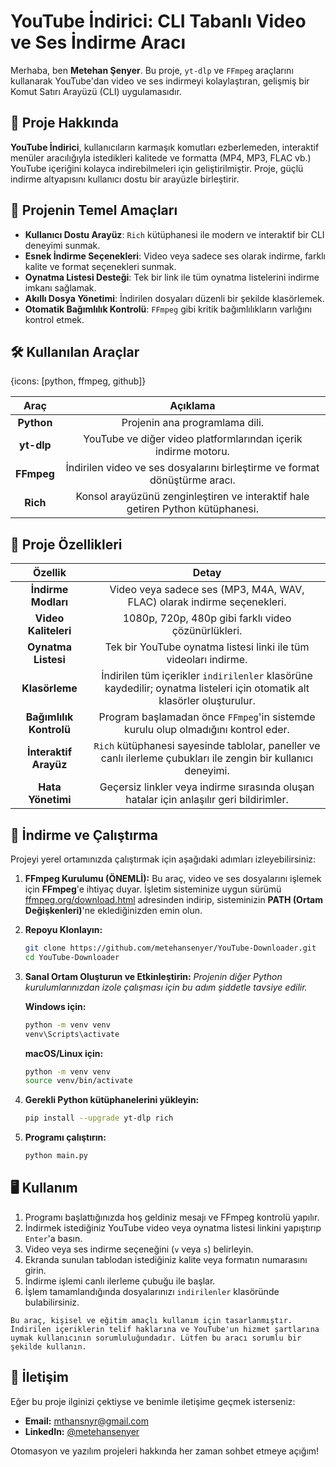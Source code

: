 # YouTube İndirici: CLI Tabanlı Video ve Ses İndirme Aracı

Merhaba, ben **Metehan Şenyer**. Bu proje, `yt-dlp` ve `FFmpeg` araçlarını kullanarak YouTube'dan video ve ses indirmeyi kolaylaştıran, gelişmiş bir Komut Satırı Arayüzü (CLI) uygulamasıdır.

## 🚀 Proje Hakkında

**YouTube İndirici**, kullanıcıların karmaşık komutları ezberlemeden, interaktif menüler aracılığıyla istedikleri kalitede ve formatta (MP4, MP3, FLAC vb.) YouTube içeriğini kolayca indirebilmeleri için geliştirilmiştir. Proje, güçlü indirme altyapısını kullanıcı dostu bir arayüzle birleştirir.

## 🎯 Projenin Temel Amaçları

- **Kullanıcı Dostu Arayüz**: `Rich` kütüphanesi ile modern ve interaktif bir CLI deneyimi sunmak.
- **Esnek İndirme Seçenekleri**: Video veya sadece ses olarak indirme, farklı kalite ve format seçenekleri sunmak.
- **Oynatma Listesi Desteği**: Tek bir link ile tüm oynatma listelerini indirme imkanı sağlamak.
- **Akıllı Dosya Yönetimi**: İndirilen dosyaları düzenli bir şekilde klasörlemek.
- **Otomatik Bağımlılık Kontrolü**: `FFmpeg` gibi kritik bağımlılıkların varlığını kontrol etmek.

## 🛠️ Kullanılan Araçlar

{icons: [python, ffmpeg, github]}

| Araç | Açıklama |
|:---:|:---:|
| **Python** | Projenin ana programlama dili. |
| **yt-dlp** | YouTube ve diğer video platformlarından içerik indirme motoru. |
| **FFmpeg** | İndirilen video ve ses dosyalarını birleştirme ve format dönüştürme aracı. |
| **Rich** | Konsol arayüzünü zenginleştiren ve interaktif hale getiren Python kütüphanesi. |

## 🌟 Proje Özellikleri

| Özellik | Detay |
|:---:|:---:|
| **İndirme Modları** | Video veya sadece ses (MP3, M4A, WAV, FLAC) olarak indirme seçenekleri. |
| **Video Kaliteleri** | 1080p, 720p, 480p gibi farklı video çözünürlükleri. |
| **Oynatma Listesi** | Tek bir YouTube oynatma listesi linki ile tüm videoları indirme. |
| **Klasörleme** | İndirilen tüm içerikler `indirilenler` klasörüne kaydedilir; oynatma listeleri için otomatik alt klasörler oluşturulur. |
| **Bağımlılık Kontrolü** | Program başlamadan önce `FFmpeg`'in sistemde kurulu olup olmadığını kontrol eder. |
| **İnteraktif Arayüz** | `Rich` kütüphanesi sayesinde tablolar, paneller ve canlı ilerleme çubukları ile zengin bir kullanıcı deneyimi. |
| **Hata Yönetimi** | Geçersiz linkler veya indirme sırasında oluşan hatalar için anlaşılır geri bildirimler. |

## 💾 İndirme ve Çalıştırma

Projeyi yerel ortamınızda çalıştırmak için aşağıdaki adımları izleyebilirsiniz:

1.  **FFmpeg Kurulumu (ÖNEMLİ):**
    Bu araç, video ve ses dosyalarını işlemek için **FFmpeg**'e ihtiyaç duyar. İşletim sisteminize uygun sürümü [ffmpeg.org/download.html](https://ffmpeg.org/download.html) adresinden indirip, sisteminizin **PATH (Ortam Değişkenleri)**'ne eklediğinizden emin olun.

2.  **Repoyu Klonlayın:**
    ```bash
    git clone https://github.com/metehansenyer/YouTube-Downloader.git
    cd YouTube-Downloader
    ```

3.  **Sanal Ortam Oluşturun ve Etkinleştirin:**
    *Projenin diğer Python kurulumlarınızdan izole çalışması için bu adım şiddetle tavsiye edilir.*

    **Windows için:**
    ```bash
    python -m venv venv
    venv\Scripts\activate
    ```

    **macOS/Linux için:**
    ```bash
    python -m venv venv
    source venv/bin/activate
    ```

4.  **Gerekli Python kütüphanelerini yükleyin:**
    ```bash
    pip install --upgrade yt-dlp rich
    ```

5.  **Programı çalıştırın:**
    ```bash
    python main.py
    ```

## 🖥️ Kullanım

1.  Programı başlattığınızda hoş geldiniz mesajı ve FFmpeg kontrolü yapılır.
2.  İndirmek istediğiniz YouTube video veya oynatma listesi linkini yapıştırıp `Enter`'a basın.
3.  Video veya ses indirme seçeneğini (`v` veya `s`) belirleyin.
4.  Ekranda sunulan tablodan istediğiniz kalite veya formatın numarasını girin.
5.  İndirme işlemi canlı ilerleme çubuğu ile başlar.
6.  İşlem tamamlandığında dosyalarınızı `indirilenler` klasöründe bulabilirsiniz.

```IMPORTANT
Bu araç, kişisel ve eğitim amaçlı kullanım için tasarlanmıştır. İndirilen içeriklerin telif haklarına ve YouTube'un hizmet şartlarına uymak kullanıcının sorumluluğundadır. Lütfen bu aracı sorumlu bir şekilde kullanın.
```

## 🌟 İletişim

Eğer bu proje ilginizi çektiyse ve benimle iletişime geçmek isterseniz:

- **Email:** [mthansnyr@gmail.com](mailto:mthansnyr@gmail.com)
- **LinkedIn:** [@metehansenyer](https://www.linkedin.com/in/metehansenyer/)

Otomasyon ve yazılım projeleri hakkında her zaman sohbet etmeye açığım!